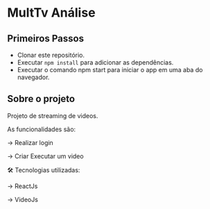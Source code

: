 # MultTv Análise

## Primeiros Passos

* Clonar este repositório.
* Executar `npm install` para adicionar as dependências.
* Executar o comando npm start para iniciar o app em uma aba do navegador.

## Sobre o projeto

Projeto de streaming de videos.

As funcionalidades são:

→ Realizar login

→ Criar Executar um video


🛠️ Tecnologias utilizadas:

→ ReactJs

→ VideoJs

